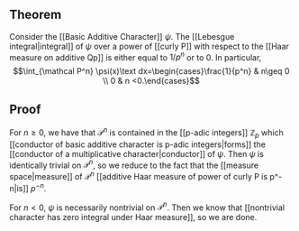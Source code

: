 ## Theorem
Consider the [[Basic Additive Character]] $\psi$. The [[Lebesgue integral|integral]] of $\psi$  over a power of [[curly P]] with respect to the [[Haar measure on additive Qp]] is either equal to $1/p^n$ or to $0$. In particular, $$\int_{\mathcal P^n} \psi(x)\text dx=\begin{cases}\frac{1}{p^n} & n\geq 0 \\ 0 & n <0.\end{cases}$$
## Proof
For $n\geq 0$, we have that $\mathcal P^n$ is contained in the [[p-adic integers]] $\mathbb Z_p$ which [[conductor of basic additive character is p-adic integers|forms]] the [[conductor of a multiplicative character|conductor]] of $\psi$. Then $\psi$ is identically trivial on $\mathcal P^n$, so we reduce to the fact that the [[measure space|measure]] of $\mathcal P^n$ [[additive Haar measure of power of curly P is p^-n|is]] $p^{-n}$. 

For $n<0$, $\psi$ is necessarily nontrivial on $\mathcal P^n$. Then we know that [[nontrivial character has zero integral under Haar measure]], so we are done.